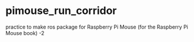# pimouse_run_corridor
practice to make  ros package for Raspberry Pi Mouse (for the Raspberry Pi Mouse book) -2
